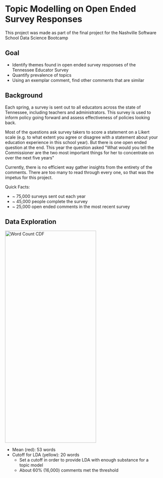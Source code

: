 # Topic Modelling on Open Ended Survey Responses

This project was made as part of the final project for the Nashville Software School Data Science Bootcamp

## Goal

* Identify themes found in open ended survey responses of the Tennessee Educator Survey
* Quantify prevalence of topics 
* Using an exemplar comment, find other comments that are similar

## Background 

Each spring, a survey is sent out to all educators across the state of Tennessee, including teachers and administrators. This survey is used to inform policy going forward and assess effectiveness of policies looking back.

Most of the questions ask survey takers to score a statement on a Likert scale (e.g. to what extent you agree or disagree with a statement about your education experience in this school year). But there is one open ended question at the end. This year the question asked "What would you tell the Commissioner are the two most important things for her to concentrate on over the next five years"

Currently, there is no efficient way gather insights from the entirety of the comments. There are too many to read through every one, so that was the impetus for this project.

Quick Facts:
* ~ 75,000 surveys sent out each year
* ~ 45,000 people complete the survey
* ~ 25,000 open ended comments in the most recent survey

## Data Exploration

<img src="/../screenshots/cdf_word_counts.png" width="300" height="700" title="Word Count CDF"> 

* Mean (red): 53 words
* Cutoff for LDA (yellow): 20 words
    * Set a cutoff in order to provide LDA with enough substance for a topic model
    * About 60% (16,000) comments met the threshold
